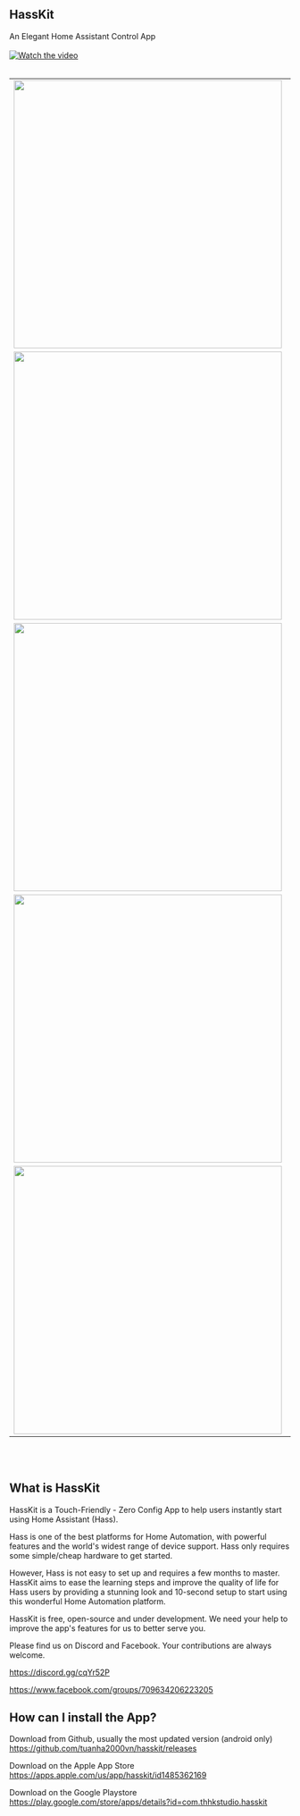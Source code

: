 ## HassKit

An Elegant Home Assistant Control App
<br><br>
[![Watch the video](https://github.com/tuanha2000vn/hasskit/blob/master/graphic%20template/Promo/STORY%20(0-00-35-12).paused.png?raw=true)](https://www.youtube.com/watch?v=Cwpf4ENdC5k)
<br><br>
<table width="100%">
<tbody>
<tr align="center">
<td><img width="480" src="https://github.com/tuanha2000vn/hasskit/blob/master/graphic%20template/Promo/general.gif"></td>
<td><img width="480" src="https://github.com/tuanha2000vn/hasskit/blob/master/graphic%20template/Promo/edit.gif"></td>
</tr>
<tr align="center">
<td><img width="480" src="https://github.com/tuanha2000vn/hasskit/blob/master/graphic%20template/Promo/settings.gif"></td>
<td><img width="480" src="https://github.com/tuanha2000vn/hasskit/blob/master/graphic%20template/Promo/climate.gif"></td>
</tr>
<tr align="center">
<td><img width="480" src="https://github.com/tuanha2000vn/hasskit/blob/master/graphic%20template/Promo/fan.gif"></td>
<td><img width="480" src="https://github.com/tuanha2000vn/hasskit/blob/master/graphic%20template/Promo/media_player.gif"></td>
</tr>
<tr align="center">
<td><img width="480" src="https://github.com/tuanha2000vn/hasskit/blob/master/graphic%20template/Promo/home_alarm.gif"></td>
<td><img width="480" src="https://github.com/tuanha2000vn/hasskit/blob/master/graphic%20template/Promo/light.gif"></td>
</tr>
<tr align="center">
<td><img width="480" src="https://github.com/tuanha2000vn/hasskit/blob/master/graphic%20template/Promo/curtain.gif"></td>
<td><img width="480" src="https://github.com/tuanha2000vn/hasskit/blob/master/graphic%20template/Promo/graph.gif"></td>
</tr>
</tbody>
</table>
<br><br>

## What is HassKit

HassKit is a Touch-Friendly - Zero Config App to help users instantly start using Home Assistant (Hass).

Hass is one of the best platforms for Home Automation, with powerful features and the world's widest range of device support. Hass only requires some simple/cheap hardware to get started.

However, Hass is not easy to set up and requires a few months to master. HassKit aims to ease the learning steps and improve the quality of life for Hass users by providing a stunning look and 10-second setup to start using this wonderful Home Automation platform.

HassKit is free, open-source and under development. We need your help to improve the app's features for us to better serve you.

Please find us on Discord and Facebook. Your contributions are always welcome.

https://discord.gg/cqYr52P

https://www.facebook.com/groups/709634206223205

## How can I install the App?

Download from Github, usually the most updated version (android only)
https://github.com/tuanha2000vn/hasskit/releases

Download on the Apple App Store
https://apps.apple.com/us/app/hasskit/id1485362169

Download on the Google Playstore
https://play.google.com/store/apps/details?id=com.thhkstudio.hasskit
